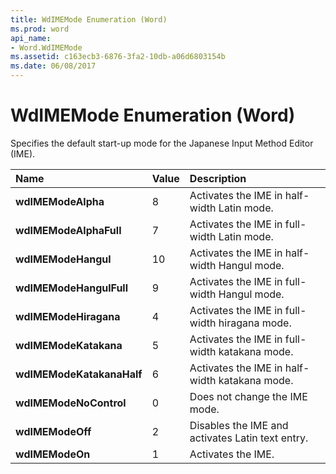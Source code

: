 ```yaml
---
title: WdIMEMode Enumeration (Word)
ms.prod: word
api_name:
- Word.WdIMEMode
ms.assetid: c163ecb3-6876-3fa2-10db-a06d6803154b
ms.date: 06/08/2017
---
```



# WdIMEMode Enumeration (Word)

Specifies the default start-up mode for the Japanese Input Method Editor (IME).



|**Name**|**Value**|**Description**|
|:-----|:-----|:-----|
| **wdIMEModeAlpha**|8|Activates the IME in half-width Latin mode.|
| **wdIMEModeAlphaFull**|7|Activates the IME in full-width Latin mode.|
| **wdIMEModeHangul**|10|Activates the IME in half-width Hangul mode.|
| **wdIMEModeHangulFull**|9|Activates the IME in full-width Hangul mode.|
| **wdIMEModeHiragana**|4|Activates the IME in full-width hiragana mode.|
| **wdIMEModeKatakana**|5|Activates the IME in full-width katakana mode.|
| **wdIMEModeKatakanaHalf**|6|Activates the IME in half-width katakana mode.|
| **wdIMEModeNoControl**|0|Does not change the IME mode.|
| **wdIMEModeOff**|2|Disables the IME and activates Latin text entry.|
| **wdIMEModeOn**|1|Activates the IME.|

